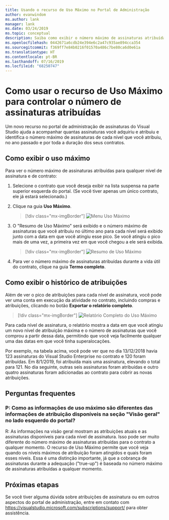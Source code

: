 ```yaml
---
title: Usando o recurso de Uso Máximo no Portal de Administração
author: evanwindom
ms.author: lank
manager: lank
ms.date: 03/24/2019
ms.topic: conceptual
description: Saiba como exibir o número máximo de assinaturas atribuídas no portal de administração
ms.openlocfilehash: 0442671a6cdb24e394e6c2a47c935ae894cca354
ms.sourcegitcommit: f369ff7e84b0216f01570a486c7be80ca6d0e61a
ms.translationtype: HT
ms.contentlocale: pt-BR
ms.lasthandoff: 07/16/2019
ms.locfileid: "68250747"
---
```

# <a name="using-the-maximum-usage-feature-to-track-the-number-of-assigned-subscriptions"></a>Como usar o recurso de Uso Máximo para controlar o número de assinaturas atribuídas

Um novo recurso no portal de administração de assinaturas do Visual Studio ajuda a acompanhar quantas assinaturas você adquiriu e atribuiu e identifica o número máximo de assinaturas de cada nível que você atribuiu, no ano passado e por toda a duração dos seus contratos. 

## <a name="viewing-maximum-usage"></a>Como exibir o uso máximo

Para ver o número máximo de assinaturas atribuídas para qualquer nível de assinatura e de contrato:

1. Selecione o contrato que você deseja exibir na lista suspensa na parte superior esquerda do portal. (Se você tiver apenas um único contrato, ele já estará selecionado.)

2. Clique na guia **Uso Máximo**.  
    > [!div class="mx-imgBorder"]
    > ![Menu Uso Máximo](_img/maximum-usage/maximum-usage-menu.png)

3. O "Resumo de Uso Máximo" será exibido e o número máximo de assinaturas que você atribuiu no último ano para cada nível será exibido junto com a data em que você atingiu esse pico.  Se você atingiu o pico mais de uma vez, a primeira vez em que você chegou a ele será exibida. 
    > [!div class="mx-imgBorder"]
    > ![Resumo de Uso Máximo](_img/maximum-usage/maximum-usage-summary.png)

4. Para ver o número máximo de assinaturas atribuídas durante a vida útil do contrato, clique na guia **Termo completo**.

## <a name="viewing-assignment-history"></a>Como exibir o histórico de atribuições

Além de ver o pico de atribuições para cada nível de assinatura, você pode ver uma conta em execução da atividade no contrato, incluindo compras e atribuições, clicando no botão **Exportar o relatório completo**.  

> [!div class="mx-imgBorder"]
> ![Relatório Completo do Uso Máximo](_img/maximum-usage/maximum-usage-full-report.png)

Para cada nível de assinatura, o relatório mostra a data em que você atingiu um novo nível de atribuição máxima e o número de assinaturas que você comprou a partir dessa data, permitindo que você veja facilmente qualquer uma das datas em que você tinha superalocações.  

Por exemplo, na tabela acima, você pode ver que no dia 13/12/2018 havia 123 assinaturas do Visual Studio Enterprise no contrato e 120 foram atribuídas.  Em 8/1/2019, foi atribuída mais uma assinatura, elevando o total para 121.  No dia seguinte, outras seis assinaturas foram atribuídas e outro quatro assinaturas foram adicionadas ao contrato para cobrir as novas atribuições.  

## <a name="frequently-asked-questions"></a>Perguntas frequentes
### <a name="q-how-is-the-information-in-the-maximum-usage-different-from-the-assignment-information-available-in-the-overview-section-on-the-left-side-of-the-portal"></a>P: Como as informações de uso máximo são diferentes das informações de atribuição disponíveis na seção "Visão geral" no lado esquerdo do portal?

R:  As informações na visão geral mostram as atribuições atuais e as assinaturas disponíveis para cada nível de assinatura.  Isso pode ser muito diferente do número máximo de assinaturas atribuídas para o contrato a qualquer momento.  O recurso de Uso Máximo permite que você veja quando os níveis máximos de atribuição foram atingidos e quais foram esses níveis.  Essa é uma distinção importante, já que a cobrança de assinaturas durante a adequação ("true-up") é baseada no número máximo de assinaturas atribuídas a qualquer momento. 

## <a name="next-steps"></a>Próximas etapas
Se você tiver alguma dúvida sobre atribuições de assinatura ou em outros aspectos do portal de administração, entre em contato com https://visualstudio.microsoft.com/subscriptions/support/ para obter assistência. 
